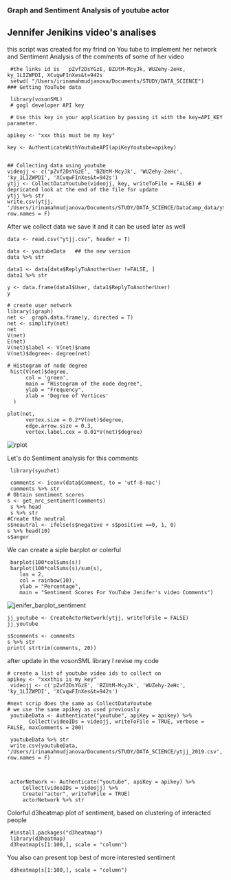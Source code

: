 ### Graph and Sentiment Analysis of youtube actor
## Jennifer Jenikins video's analises
this script was created for my frind on You tube to implement her network and Sentiment Analysis of the comments of some of her video    
     
     #the links id is   pZvf2DsYGzE, BZUtM-McyJk, WUZehy-2eHc, ky_1LIZWPDI, XCvqwFInXes&t=942s
     setwd( "/Users/irinamahmudjanova/Documents/STUDY/DATA_SCIENCE")
    ### Getting YouTube data

     library(vosonSML)
     # gogl developer API key

     # Use this key in your application by passing it with the key=API_KEY parameter.

    apikey <- "xxx this must be my key"

    key <- AuthenticateWithYoutubeAPI(apiKeyYoutube=apikey)


    ## Collecting data using youtube  
    videojj <- c('pZvf2DsYGzE', 'BZUtM-McyJk', 'WUZehy-2eHc', 'ky_1LIZWPDI', 'XCvqwFInXes&t=942s')
    ytjj <- CollectDataYoutube(videojj, key, writeToFile = FALSE) # depricated look at the end of the file for update
    ytjj %>% str
    write.csv(ytjj, '/Users/irinamahmudjanova/Documents/STUDY/DATA_SCIENCE/DataCamp_data/ytjj.csv', row.names = F)

After we collect data we save it and it can be used later as well

    
    data <- read.csv("ytjj.csv", header = T)
   
    data <- youtubeData   ## the new version
    data %>% str

    data1 <- data[data$ReplyToAnotherUser !=FALSE, ]
    data1 %>% str

    y <- data.frame(data1$User, data1$ReplyToAnotherUser)
    y
    
    # create user network
    library(igraph)
    net <-  graph.data.frame(y, directed = T)
    net <- simplify(net)
    net
    V(net)
    E(net)
    V(net)$label <- V(net)$name
    V(net)$degree<- degree(net)

    # Histogram of node degree
     hist(V(net)$degree,
          col = 'green',
          main = "Histogram of the node degree",
          ylab = "Frequency",
          xlab = 'Degree of Vertices'
      )

    plot(net,
          vertex.size = 0.2*V(net)$degree,
          edge.arrow.size = 0.3,
          vertex.label.cex = 0.01*V(net)$degree)
![rplot](https://user-images.githubusercontent.com/16123495/53720427-9960bd00-3e15-11e9-8437-e890f3dd64ab.png)
   
Let's do Sentiment analysis for this comments
     
     library(syuzhet)

     comments <- iconv(data$Comment, to = 'utf-8-mac')
     comments %>% str
    # Obtain sentiment scores
    s <- get_nrc_sentiment(comments)
     s %>% head
     s %>% str
    #Create the neutral
    s$neautral <- ifelse(s$negative + s$positive ==0, 1, 0)
    s %>% head(10)
    s$anger

We can create a siple barplot or colerful
  
     barplot(100*colSums(s))
     barplot(100*colSums(s)/sum(s),
        las = 2,
        col = rainbow(10),
        ylab = "Percentage",
        main = "Sentiment Scores For YouTube Jenifer's video Comments")
        
![jenifer_barplot_sentiment](https://user-images.githubusercontent.com/16123495/53720513-ce6d0f80-3e15-11e9-9d9a-93f350e8a788.png)

    jj_youtube <- CreateActorNetwork(ytjj, writeToFile = FALSE)
    jj_youtube

    s$comments <- comments
    s %>% str
    print( strtrim(comments, 20))




 after update in the vosonSML library I revise my code 

    # create a list of youtube video ids to collect on
    apikey <- "xxxthis is my key"
     videojj <- c('pZvf2DsYGzE', 'BZUtM-McyJk', 'WUZehy-2eHc', 'ky_1LIZWPDI', 'XCvqwFInXes&t=942s')
   
    #next scrip does the same as CollectDataYoutube
    # we use the same apikey as used previously 
     youtubeData <- Authenticate("youtube", apiKey = apikey) %>% 
           Collect(videoIDs = videojj, writeToFile = TRUE, verbose = FALSE, maxComments = 200)
  
     youtubeData %>% str
     write.csv(youtubeData, '/Users/irinamahmudjanova/Documents/STUDY/DATA_SCIENCE/ytjj_2019.csv', row.names = F)


     
     actorNetwork <- Authenticate("youtube", apiKey = apikey) %>%
         Collect(videoIDs = videojj) %>%
         Create("actor", writeToFile = TRUE)
         actorNetwork %>% str
         
Colorful d3heatmap plot of sentiment, based on clustering of interacted people   
         
     #install.packages("d3heatmap")
     library(d3heatmap)
     d3heatmap(s[1:100,], scale = "column")
     
You also can present top best of more interested sentiment         

     d3heatmap(s[1:100,], scale = "column")
